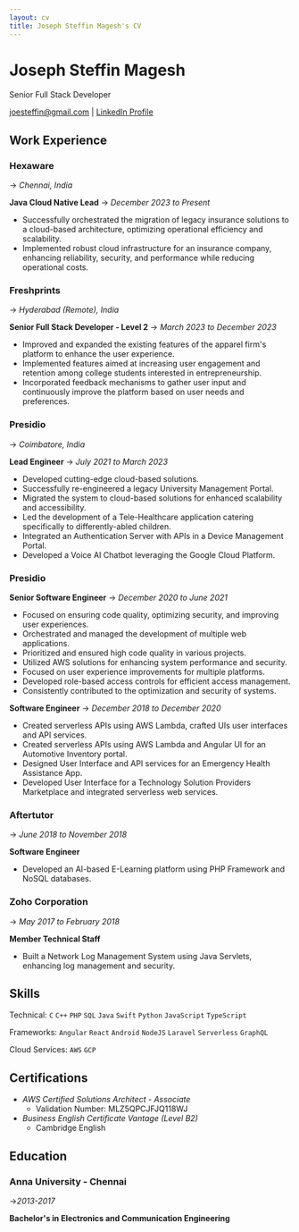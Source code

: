 ```yaml
---
layout: cv
title: Joseph Steffin Magesh's CV
---
```


# Joseph Steffin Magesh
Senior Full Stack Developer

<div id="webaddress">
<a href="mailto:joesteffin@gmail.com">joesteffin@gmail.com</a>
| <a href="https://www.linkedin.com/in/joseph-steffin/">LinkedIn Profile</a>
</div>

## Work Experience

### Hexaware
-> _Chennai, India_

**Java Cloud Native Lead**
-> _December 2023 to Present_

- Successfully orchestrated the migration of legacy insurance solutions to a cloud-based architecture, optimizing operational efficiency and scalability.
- Implemented robust cloud infrastructure for an insurance company, enhancing reliability, security, and performance while reducing operational costs.

### Freshprints
-> _Hyderabad (Remote), India_

**Senior Full Stack Developer - Level 2**
-> _March 2023 to December 2023_

- Improved and expanded the existing features of the apparel firm's platform to enhance the user experience.
- Implemented features aimed at increasing user engagement and retention among college students interested in entrepreneurship.
- Incorporated feedback mechanisms to gather user input and continuously improve the platform based on user needs and preferences.

### Presidio
-> _Coimbatore, India_

**Lead Engineer**
-> _July 2021 to March 2023_

- Developed cutting-edge cloud-based solutions.
- Successfully re-engineered a legacy University Management Portal.
- Migrated the system to cloud-based solutions for enhanced scalability and accessibility.
- Led the development of a Tele-Healthcare application catering specifically to differently-abled children.
- Integrated an Authentication Server with APIs in a Device Management Portal.
- Developed a Voice AI Chatbot leveraging the Google Cloud Platform.

### Presidio

**Senior Software Engineer**
-> _December 2020 to June 2021_

- Focused on ensuring code quality, optimizing security, and improving user experiences.
- Orchestrated and managed the development of multiple web applications.
- Prioritized and ensured high code quality in various projects.
- Utilized AWS solutions for enhancing system performance and security.
- Focused on user experience improvements for multiple platforms.
- Developed role-based access controls for efficient access management.
- Consistently contributed to the optimization and security of systems.

**Software Engineer**
-> _December 2018 to December 2020_

- Created serverless APIs using AWS Lambda, crafted UIs user interfaces and API services.
- Created serverless APIs using AWS Lambda and Angular UI for an Automotive Inventory portal.
- Designed User Interface and API services for an Emergency Health Assistance App.
- Developed User Interface for a Technology Solution Providers Marketplace and integrated serverless web services.

### Aftertutor
-> _June 2018 to November 2018_

**Software Engineer**

- Developed an AI-based E-Learning platform using PHP Framework and NoSQL databases.

### Zoho Corporation
-> _May 2017 to February 2018_

**Member Technical Staff**

- Built a Network Log Management System using Java Servlets, enhancing log management and security.

## Skills

Technical: `C` `C++` `PHP` `SQL` `Java` `Swift` `Python` `JavaScript` `TypeScript`

Frameworks: `Angular` `React` `Android` `NodeJS` `Laravel` `Serverless` `GraphQL`

Cloud Services: `AWS` `GCP`

## Certifications

- *AWS Certified Solutions Architect - Associate*
  - Validation Number: MLZ5QPCJFJQ118WJ
- *Business English Certificate Vantage (Level B2)*
  - Cambridge English

## Education

### Anna University - Chennai
->_2013-2017_

**Bachelor's in Electronics and Communication Engineering**
